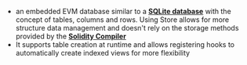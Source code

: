 - an embedded EVM database similar to a **[SQLite database](../notes/SQLite_database)** with the concept of tables, columns and rows. Using Store allows for more structure data management and doesn't rely on the storage methods provided by the **[Solidity Compiler](../notes/Solidity_Compiler)**
- It supports table creation at runtime and allows registering hooks to automatically create indexed views for more flexibility 